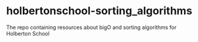# holbertonschool-sorting_algorithms
The repo containing resources about bigO and sorting algorithms for Holberton School
